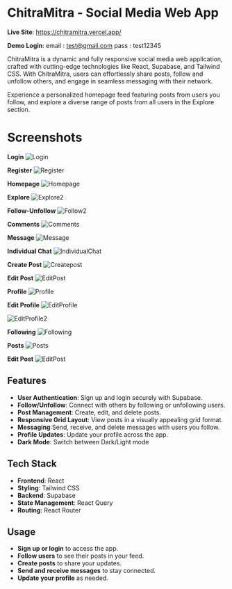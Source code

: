 # ChitraMitra - Social Media Web App

**Live Site**: https://chitramitra.vercel.app/

**Demo Login**: 
email : test@gmail.com
pass : test12345

ChitraMitra is a dynamic and fully responsive social media web application, crafted with cutting-edge technologies like React, Supabase, and Tailwind CSS. With ChitraMitra, users can effortlessly share posts, follow and unfollow others, and engage in seamless messaging with their network.

Experience a personalized homepage feed featuring posts from users you follow, and explore a diverse range of posts from all users in the Explore section.

# Screenshots 

**Login**
![Login](https://github.com/user-attachments/assets/6798454f-be0c-420a-95c6-29cbf9f23506)

**Register**
![Register](https://github.com/user-attachments/assets/34ff6adc-8626-4183-b3fe-7c6343cd9122)

**Homepage**
![Homepage](https://github.com/user-attachments/assets/0c830abb-be56-413d-ac5c-019f7b53a946)

**Explore**
![Explore2](https://github.com/user-attachments/assets/2b869080-4520-404c-b3e3-4f6f33214318)

**Follow-Unfollow**
![Follow2](https://github.com/user-attachments/assets/f554b73b-5f7a-4a6e-8cc6-da69468dcb45)

**Comments**
![Comments](https://github.com/user-attachments/assets/e4151e68-6975-42b6-a764-1d1d0927a829)

**Message**
![Message](https://github.com/user-attachments/assets/39008ec3-e1f4-4c67-ab4e-40e1f8ffc4c6)

**Individual Chat**
![IndividualChat](https://github.com/user-attachments/assets/1efb67cb-28be-4e0c-9faa-f73feaa1d107)

**Create Post**
![Createpost](https://github.com/user-attachments/assets/0e73e0a0-d611-4d86-9030-c482de58cac4)

**Edit Post**
![EditPost](https://github.com/user-attachments/assets/e28da29c-0bc0-4d90-84a4-f7b323d806ef)

**Profile**
![Profile](https://github.com/user-attachments/assets/5f5d0482-fbb4-4460-807e-e84297d54794)

**Edit Profile**
![EditProfile](https://github.com/user-attachments/assets/da7d0994-86af-4624-8654-28136bbe455f)

![EditProfile2](https://github.com/user-attachments/assets/22b13f28-138f-4bc9-90e9-c251485edb1d)

**Following**
![Following](https://github.com/user-attachments/assets/84dd0d8a-4323-4c2a-a631-4c4b296a8615)

**Posts**
![Posts](https://github.com/user-attachments/assets/78876fe3-da75-4a5a-bb9d-de567a2876d9)

**Edit Post**
![EditPost](https://github.com/user-attachments/assets/37b7a57e-0c29-4892-b193-dfdb6b41409c)


## Features

- **User Authentication**: Sign up and login securely with Supabase.
- **Follow/Unfollow**: Connect with others by following or unfollowing users.
- **Post Management**: Create, edit, and delete posts.
- **Responsive Grid Layout**: View posts in a visually appealing grid format.
- **Messaging**:Send, receive, and delete messages with users you follow.
- **Profile Updates**: Update your profile across the app.
- **Dark Mode**: Switch between Dark/Light mode

## Tech Stack

- **Frontend**: React
- **Styling**: Tailwind CSS
- **Backend**: Supabase
- **State Management**: React Query
- **Routing**: React Router

## Usage

- **Sign up or login** to access the app.
- **Follow users** to see their posts in your feed.
- **Create posts** to share your updates.
- **Send and receive messages** to stay connected.
- **Update your profile** as needed.

